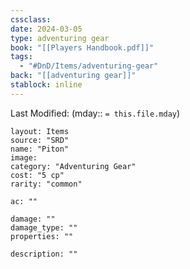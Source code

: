 ```yaml
---
cssclass: 
date: 2024-03-05
type: adventuring gear
book: "[[Players Handbook.pdf]]"
tags:
  - "#DnD/Items/adventuring-gear"
back: "[[adventuring gear]]"
stablock: inline
---
```

Last Modified: (mday:: `= this.file.mday`)


```statblock
layout: Items
source: "SRD"
name: "Piton"
image: 
category: "Adventuring Gear"
cost: "5 cp"
rarity: "common"

ac: ""

damage: ""
damage_type: ""
properties: ""

description: ""
```